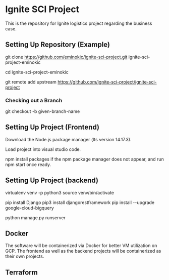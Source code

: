 # Ignite SCI Project
This is the repository for Ignite logistics project regarding the business case. 

## Setting Up Repository (Example)
git clone https://github.com/eminokic/ignite-sci-project.git ignite-sci-project-eminokic 

cd ignite-sci-project-eminokic

git remote add upstream https://github.com/ignite-sci-project/ignite-sci-project

### Checking out a Branch

git checkout -b given-branch-name                                        

## Setting Up Project (Frontend)

Download the Node.js package manager (lts version 14.17.3).

Load project into visual studio code.

npm install packages if the npm package manager does not appear, and run npm start once ready.

## Setting Up Project (backend)

virtualenv venv -p python3
source venv/bin/activate

pip install Django
pip3 install djangorestframework
pip install --upgrade google-cloud-bigquery

python manage.py runserver

## Docker

The software will be containerized via Docker for better VM utilization on GCP.
The frontend as well as the backend projects will be containerized as their own projects.

## Terraform